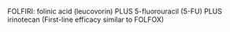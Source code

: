 FOLFIRI: folinic acid (leucovorin) PLUS 5-fluorouracil (5-FU) PLUS irinotecan (First-line efficacy similar to FOLFOX)

